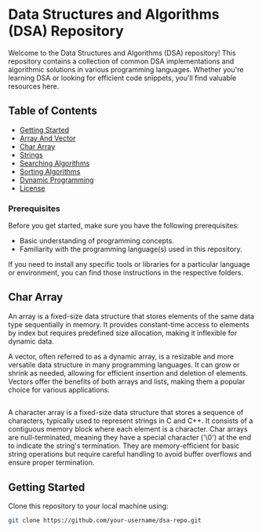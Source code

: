 # Data Structures and Algorithms (DSA) Repository

Welcome to the Data Structures and Algorithms (DSA) repository! This repository contains a collection of common DSA implementations and algorithmic solutions in various programming languages. Whether you're learning DSA or looking for efficient code snippets, you'll find valuable resources here.

## Table of Contents
- [Getting Started](#getting-started)
- [Array And Vector](#array-and-Vector)
- [Char Array](#Char-array)
- [Strings](#Strings)
- [Searching Algorithms](#Searching-Algorithms)
- [Sorting Algorithms](#Sorting-Algorithms)
- [Dynamic Programming](#dynamic-programming)
- [License](#license)

### Prerequisites

Before you get started, make sure you have the following prerequisites:

- Basic understanding of programming concepts.
- Familiarity with the programming language(s) used in this repository.

If you need to install any specific tools or libraries for a particular language or environment, you can find those instructions in the respective folders.

## Char Array

An array is a fixed-size data structure that stores elements of the same data type sequentially in memory. It provides constant-time access to elements by index but requires predefined size allocation, making it inflexible for dynamic data.

A vector, often referred to as a dynamic array, is a resizable and more versatile data structure in many programming languages. It can grow or shrink as needed, allowing for efficient insertion and deletion of elements. Vectors offer the benefits of both arrays and lists, making them a popular choice for various applications.

## 
A character array is a fixed-size data structure that stores a sequence of characters, typically used to represent strings in C and C++. It consists of a contiguous memory block where each element is a character. Char arrays are null-terminated, meaning they have a special character ('\0') at the end to indicate the string's termination. They are memory-efficient for basic string operations but require careful handling to avoid buffer overflows and ensure proper termination.



## Getting Started

Clone this repository to your local machine using:

```bash
git clone https://github.com/your-username/dsa-repo.git
